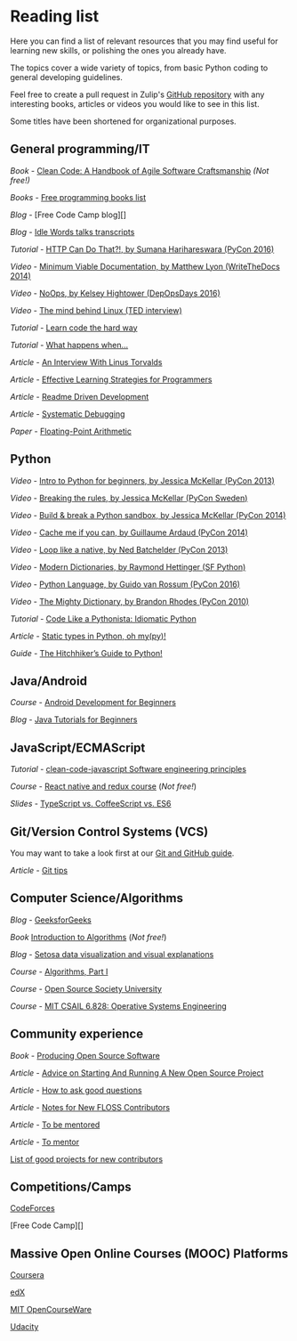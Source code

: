 # Reading list

Here you can find a list of relevant resources that you may find useful for
learning new skills, or polishing the ones you already have.

The topics cover a wide variety of topics, from basic Python coding to
general developing guidelines.

Feel free to create a pull request in Zulip's [GitHub repository](
https://github.com/zulip/zulip/) with any interesting books, articles or
videos you would like to see in this list.

Some titles have been shortened for organizational purposes.

## General programming/IT

*Book* - [Clean Code: A Handbook of Agile Software Craftsmanship][] *(Not free!)*

[Clean Code: A Handbook of Agile Software Craftsmanship]: https://www.amazon.com/Clean-Code-Handbook-Software-Craftsmanship/dp/0132350882

*Books* - [Free programming books list][]

[Free programming books list]: https://github.com/vhf/free-programming-books

*Blog* - [Free Code Camp blog][]


*Blog* - [Idle Words talks transcripts][]

[Idle Words talks transcripts]: http://idlewords.com/talks

*Tutorial* - [HTTP Can Do That?!, by Sumana Harihareswara (PyCon 2016)][]

[HTTP Can Do That?!, by Sumana Harihareswara (PyCon 2016)]: https://youtu.be/HsLrXt2l-kg

*Video* - [Minimum Viable Documentation, by Matthew Lyon (WriteTheDocs 2014)][]

[Minimum Viable Documentation, by Matthew Lyon (WriteTheDocs 2014)]: https://youtu.be/bEZcodengwk

*Video* - [NoOps, by Kelsey Hightower (DepOpsDays 2016)][]

[NoOps, by Kelsey Hightower (DepOpsDays 2016)]: https://youtu.be/ajT90pC3ris

*Video* - [The mind behind Linux (TED interview)][]

[The mind behind Linux (TED interview)]: https://youtu.be/o8NPllzkFhE

*Tutorial* - [Learn code the hard way][]

[Learn code the hard way]: https://learncodethehardway.org

*Tutorial* - [What happens when...][]

[What happens when...]: https://github.com/alex/what-happens-when

*Article* - [An Interview With Linus Torvalds][]

[An Interview With Linus Torvalds]: https://techcrunch.com/2012/04/19/an-interview-with-millenium-technology-prize-finalist-linus-torvalds

*Article* - [Effective Learning Strategies for Programmers][]

[Effective Learning Strategies for Programmers]: http://akaptur.com/blog/2015/10/10/effective-learning-strategies-for-programmers/

*Article* - [Readme Driven Development][]

[Readme Driven Development]: http://tom.preston-werner.com/2010/08/23/readme-driven-development.html

*Article* - [Systematic Debugging][]

[Systematic Debugging]: http://akaptur.com/blog/2013/07/24/systematic-debugging

*Paper* - [Floating-Point Arithmetic][]

[Floating-Point Arithmetic]: https://docs.oracle.com/cd/E19957-01/806-3568/ncg_goldberg.html

## Python

*Video* - [Intro to Python for beginners, by Jessica McKellar (PyCon 2013)][]

[Intro to Python for beginners, by Jessica McKellar (PyCon 2013)]: https://youtu.be/rkx5_MRAV3A

*Video* - [Breaking the rules, by Jessica McKellar (PyCon Sweden)][]

[Breaking the rules, by Jessica McKellar (PyCon Sweden)]: https://youtu.be/C0fnHhY9UOc

*Video* - [Build & break a Python sandbox, by Jessica McKellar (PyCon 2014)][]

[Build & break a Python sandbox, by Jessica McKellar (PyCon 2014)]: http://pyvideo.org/pycon-us-2014/building-and-breaking-a-python-sandbox.html

*Video* - [Cache me if you can, by Guillaume Ardaud (PyCon 2014)][]

[Cache me if you can, by Guillaume Ardaud (PyCon 2014)]: http://pyvideo.org/pycon-us-2014/cache-me-if-you-can-memcached-caching-patterns.html

*Video* - [Loop like a native, by Ned Batchelder (PyCon 2013)][]

[Loop like a native, by Ned Batchelder (PyCon 2013)]: https://youtu.be/EnSu9hHGq5o

*Video* - [Modern Dictionaries, by Raymond Hettinger (SF Python)][]

[Modern Dictionaries, by Raymond Hettinger (SF Python)]: https://youtu.be/p33CVV29OG8

*Video* - [Python Language, by Guido van Rossum (PyCon 2016)][]

[Python Language, by Guido van Rossum (PyCon 2016)]: https://youtu.be/YgtL4S7Hrwo

*Video* - [The Mighty Dictionary, by Brandon Rhodes (PyCon 2010)][]

[The Mighty Dictionary, by Brandon Rhodes (PyCon 2010)]: http://pyvideo.org/pycon-us-2010/the-mighty-dictionary-55.html

*Tutorial* - [Code Like a Pythonista: Idiomatic Python][]

[Code Like a Pythonista: Idiomatic Python]: http://python.net/~goodger/projects/pycon/2007/idiomatic/handout.html

*Article* - [Static types in Python, oh my(py)!][]

[Static types in Python, oh my(py)!]: http://blog.zulip.org/2016/10/13/static-types-in-python-oh-mypy

*Guide* - [The Hitchhiker’s Guide to Python!][]

[The Hitchhiker’s Guide to Python!]: http://docs.python-guide.org/en/latest

## Java/Android

*Course* - [Android Development for Beginners][]

[Android Development for Beginners]: https://www.udacity.com/course/android-development-for-beginners--ud837

*Blog* - [Java Tutorials for Beginners][]

[Java Tutorials for Beginners]: http://www.geeksforgeeks.org/java/

## JavaScript/ECMAScript

*Tutorial* - [clean-code-javascript Software engineering principles][]

[clean-code-javascript Software engineering principles]: https://github.com/ryanmcdermott/clean-code-javascript

*Course* - [React native and redux course][]  (*Not free!*)

[React native and redux course]: https://www.udemy.com/the-complete-react-native-and-redux-course/

*Slides* - [TypeScript vs. CoffeeScript vs. ES6][]

[TypeScript vs. CoffeeScript vs. ES6]: http://www.slideshare.net/NeilGreen1/type-script-vs-coffeescript-vs-es6

## Git/Version Control Systems (VCS)

You may want to take a look first at our [Git and GitHub guide][].

[Git and GitHub guide]: http://zulip.readthedocs.io/en/latest/git-guide.html

*Article* - [Git tips][]

[Git tips]: http://blog.sidhant.me/os/python/git/projects/2017/01/07/Zulip-and-git.html

## Computer Science/Algorithms

*Blog* - [GeeksforGeeks][]

[GeeksforGeeks]: http://www.geeksforgeeks.org

*Book* [Introduction to Algorithms][] (*Not free!*)

[Introduction to Algorithms]: https://mitpress.mit.edu/books/introduction-algorithms

*Blog* - [Setosa data visualization and visual explanations][]

[Setosa data visualization and visual explanations]: http://setosa.io

*Course* - [Algorithms, Part I][]

[Algorithms, Part I]: https://www.coursera.org/learn/algorithms-part1

*Course* - [Open Source Society University][]

[Open Source Society University]: https://ossu.firebaseapp.com

*Course* - [MIT CSAIL 6.828: Operative Systems Engineering][]

[MIT CSAIL 6.828: Operative Systems Engineering]: https://pdos.csail.mit.edu/6.828/2016

## Community experience

*Book* - [Producing Open Source Software][]

[Producing Open Source Software]: http://producingoss.com/en/

*Article* - [Advice on Starting And Running A New Open Source Project][]

[Advice on Starting And Running A New Open Source Project]: https://www.harihareswara.net/sumana/2016/08/04/1

*Article* - [How to ask good questions][]

[How to ask good questions]: https://jvns.ca/blog/good-questions

*Article* - [Notes for New FLOSS Contributors][]

[Notes for New FLOSS Contributors]: https://www.harihareswara.net/sumana/2016/10/12/0

*Article* - [To be mentored][]

[To be mentored]: https://trueskawka.github.io/zulip/outreachy/blog/2017/01/02/to-be-mentored.html

*Article* - [To mentor][]

[To mentor]: https://trueskawka.github.io/zulip/outreachy/gci/blog/2017/01/03/to-mentor.html

[List of good projects for new contributors][]

[List of good projects for new contributors]: https://github.com/MunGell/awesome-for-beginners

## Competitions/Camps

[CodeForces][]

[CodeForces]: http://codeforces.com

[Free Code Camp][]


## Massive Open Online Courses (MOOC) Platforms

[Coursera][]

[Coursera]: https://www.coursera.org

[edX][]

[edX]: https://www.edx.org

[MIT OpenCourseWare][]

[MIT OpenCourseWare]: http://ocw.mit.edu

[Udacity][]

[Udacity]: https://www.udacity.com
